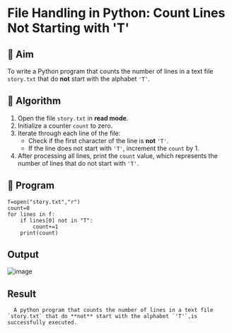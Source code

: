 # File Handling in Python: Count Lines Not Starting with 'T'

## 🎯 Aim
To write a Python program that counts the number of lines in a text file `story.txt` that do **not** start with the alphabet `'T'`.

## 🧠 Algorithm
1. Open the file `story.txt` in **read mode**.
2. Initialize a counter `count` to zero.
3. Iterate through each line of the file:
   - Check if the first character of the line is **not** `'T'`.
   - If the line does not start with `'T'`, increment the `count` by 1.
4. After processing all lines, print the `count` value, which represents the number of lines that do not start with `'T'`.

## 🧾 Program
```
f=open("story.txt","r")
count=0
for lines in f:
    if lines[0] not in "T":
        count+=1
    print(count)
```


## Output
![image](https://github.com/user-attachments/assets/a65b40fc-65d4-4760-9a62-febf5df26727)


## Result
      A python program that counts the number of lines in a text file `story.txt` that do **not** start with the alphabet `'T'`,is successfully executed.

